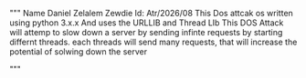 """
    Name Daniel Zelalem Zewdie
    Id: Atr/2026/08
    This Dos attcak os written using python 3.x.x
    And uses the URLLIB and Thread LIb
    This DOS Attack will attemp to slow down
    a server by sending infinte requests by
    starting differnt threads. each threads will
    send many requests, that will increase
    the  potential of solwing down the server 
   
"""
